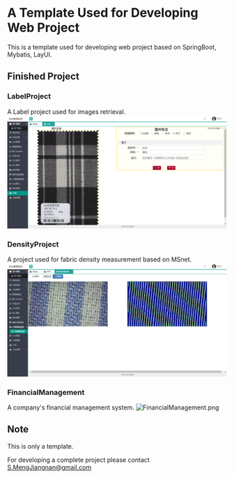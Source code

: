 # A Template Used for Developing Web Project 
This is a template used for developing web project based on SpringBoot, Mybatis, LayUI. 
 

## Finished Project

### LabelProject
A Label project used for images retrieval.
![LabelProject.png](./LabelProject.jpg)

### DensityProject
A project used for fabric density measurement based on MSnet.
![DensityProject.png](./DensityProject.jpg)

### FinancialManagement
 A company's financial management system.
![FinancialManagement.png](./FinancialManagement.png)


## Note
This is only a template. 

For developing a complete project please contact S.MengJiangnan@gmail.com 
